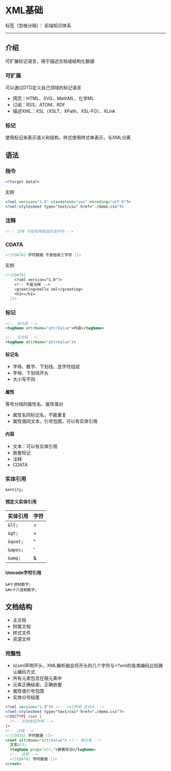 # XML基础

标签（空格分隔）： 前端知识体系

---

## 介绍

可扩展标记语言，用于描述文档或结构化数据

### 可扩展

可以通过DTD定义自己领域的标记语言

* 网页：HTML、SVG、MathML、化学ML
* 订阅：RSS、ATOM、RDF
* 描述XML：XSL（XSLT、XPath、XSL-FO）、XLink

### 标记

使用标记来表示语义和结构，样式使用样式单表示，与XML分离

## 语法

### 指令

```xml
<?target data?>
```

实例

```xml
<?xml version="1.0" standalone="yes" encoding="utf-8"?>
<?xml-stylesheet type="text/css" href="./demo.css"?>
```

### 注释

```xml
<!-- 注释 不能有两相连的连字符 -->
```

### CDATA

```xml
<![CDATA[ 字符数据 不是结尾三字符 ]]>
```

实例

```xml
<![CDATA[
    <?xml version="1.0"?>
    <!-- 不是注释 -->
    <greeting>hello xml</greeting>
    <h1></h1>
  ]]>
```

### 标记

```xml
<!-- 有内容 -->
<tagName attrName="attrValue">内容</tagName>

<!-- 无内容 -->
<tagName attrName="attrValue"/>
```

#### 标记名

* 字母、数字、下划线、连字符组成
* 字母、下划线开头
* 大小写不同

#### 属性

等号分隔的属性名、属性值对

* 属性名同标记名，不能重复
* 属性值同文本，引号包围，可以有实体引用

#### 内容

* 文本：可以有实体引用
* 嵌套标记
* 注释
* CDATA

### 实体引用

```
&entity;
```

#### 预定义实体引用

| 实体引用 | 字符 |
| -- | -- |
| `&lt;` | < |
| `&gt;` | > |
| `&quot;` | " |
| `&apos;` | ' |
| `&amp;` | & |

#### Unicode字符引用

```
&#十进制数字;
&#x十六进制数字;
```

## 文档结构

* 主文档
* 附属文档
 * 样式文件
 * 资源文件

### 完整性

* 以xml声明开头，XML解析器会将开头的几个字符与<?xml的各类编码比较确认编码方式
* 所有元素包含在根元素中
* 元素正确结束、正确嵌套
* 属性值引号包围
* 实体分号结尾

```xml
<?xml version="1.0"?> <!-- xml声明 在开头 -->
<?xml-stylesheet type="text/css" href="./demo.css"?>
<!DOCTYPE root [
  <!-- 文档类型声明 -->
]>
<!-- 注释 -->
<![CDATA[ 字符数据 ]]>
<root attrName="attrValue"> <!-- 根元素 -->
  文本&lt;
  <tagName prop="&lt;">嵌套标记</tagName>
  <!-- 注释 -->
  <![CDATA[ 字符数据 ]]>
</root>
```
